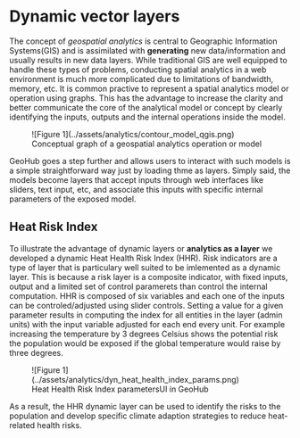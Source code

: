 
# Dynamic vector layers

The concept of *geospatial analytics* is central to Geographic Information Systems(GIS) and is assimilated with **generating** new data/information and usually results in new data layers. While traditional GIS are well equipped to handle these types of problems, conducting spatial analytics in a web environment is much more complicated due to limitations of bandwidth, memory, etc.
It is common practive to represent a spatial analytics model or operation using graphs. This has the advantage to increase the clarity and better communicate the core of the analytical model or concept by clearly identifying the inputs, outputs and the internal operations inside the model.

<figure markdown="span">
  ![Figure 1](../assets/analytics/contour_model_qgis.png)
  <figcaption>Conceptual graph of a geospatial analytics operation or model</figcaption>
</figure>

GeoHub goes a step further and allows users to interact with such models is a simple straightforward way just by loading thme as layers. Simply said, the models become layers that accept  inputs  through web interfaces like sliders, text input, etc, and  associate this inputs with specific internal parameters of the exposed model. 
 


## Heat Risk Index

To illustrate the advantage of dynamic layers or **analytics as a layer** we developed a dynamic Heat Health Risk Index (HHR).
Risk indicators are a type of layer that is particulary well suited to be imlemented as a dynamic layer. This is because a  risk layer is a composite indicator, with fixed inputs, output and a limited set of control paramerets than control the internal computation. 
HHR is composed of six variables and each one of the inputs can be controled/adjusted using slider controls. Setting a value for a given parameter results in computing the index  for all entities in the layer (admin units) with the input variable adjusted for each end every unit. For example increasing the temperature by 3 degrees Celsius  shows the potential risk the population would be exposed if the global temperature  would raise by three degrees.

<figure markdown="span">
  ![Figure 1](../assets/analytics/dyn_heat_health_index_params.png)
  <figcaption>Heat Health Risk Index parametersUI in GeoHub</figcaption>
</figure>

As a result,  the HHR dynamic layer can be used to identify the risks to the population and develop specific climate adaption strategies to reduce heat-related health risks.

